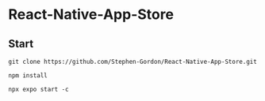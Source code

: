 ﻿# React-Native-App-Store
 
## Start
`git clone https://github.com/Stephen-Gordon/React-Native-App-Store.git`

`npm install`

`npx expo start -c`   
